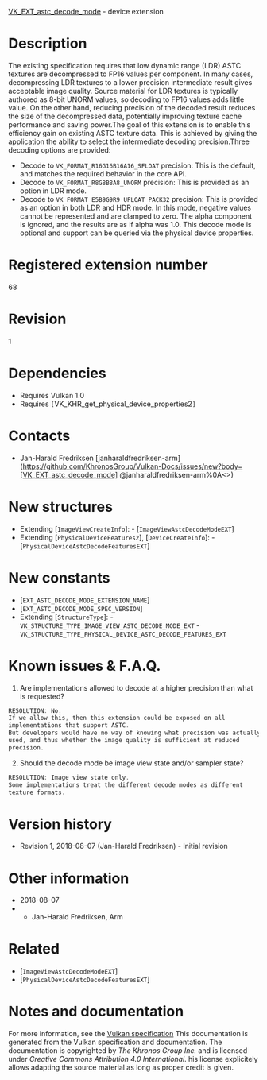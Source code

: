 [VK_EXT_astc_decode_mode](https://www.khronos.org/registry/vulkan/specs/1.3-extensions/man/html/VK_EXT_astc_decode_mode.html) - device extension

# Description
The existing specification requires that low dynamic range (LDR) ASTC
textures are decompressed to FP16 values per component.
In many cases, decompressing LDR textures to a lower precision intermediate
result gives acceptable image quality.
Source material for LDR textures is typically authored as 8-bit UNORM
values, so decoding to FP16 values adds little value.
On the other hand, reducing precision of the decoded result reduces the size
of the decompressed data, potentially improving texture cache performance
and saving power.The goal of this extension is to enable this efficiency gain on existing
ASTC texture data.
This is achieved by giving the application the ability to select the
intermediate decoding precision.Three decoding options are provided:
- Decode to `VK_FORMAT_R16G16B16A16_SFLOAT` precision: This is the default, and matches the required behavior in the core API.
- Decode to `VK_FORMAT_R8G8B8A8_UNORM` precision: This is provided as an option in LDR mode.
- Decode to `VK_FORMAT_E5B9G9R9_UFLOAT_PACK32` precision: This is provided as an option in both LDR and HDR mode. In this mode, negative values cannot be represented and are clamped to zero. The alpha component is ignored, and the results are as if alpha was 1.0. This decode mode is optional and support can be queried via the physical device properties.

# Registered extension number
68

# Revision
1

# Dependencies
- Requires Vulkan 1.0
- Requires `[`VK_KHR_get_physical_device_properties2`]`

# Contacts
- Jan-Harald Fredriksen [janharaldfredriksen-arm](https://github.com/KhronosGroup/Vulkan-Docs/issues/new?body=[VK_EXT_astc_decode_mode] @janharaldfredriksen-arm%0A<<Here describe the issue or question you have about the VK_EXT_astc_decode_mode extension>>)

# New structures
- Extending [`ImageViewCreateInfo`]:  - [`ImageViewAstcDecodeModeEXT`] 
- Extending [`PhysicalDeviceFeatures2`], [`DeviceCreateInfo`]:  - [`PhysicalDeviceAstcDecodeFeaturesEXT`]

# New constants
- [`EXT_ASTC_DECODE_MODE_EXTENSION_NAME`]
- [`EXT_ASTC_DECODE_MODE_SPEC_VERSION`]
- Extending [`StructureType`]:  - `VK_STRUCTURE_TYPE_IMAGE_VIEW_ASTC_DECODE_MODE_EXT`  - `VK_STRUCTURE_TYPE_PHYSICAL_DEVICE_ASTC_DECODE_FEATURES_EXT`

# Known issues & F.A.Q.
1) Are implementations allowed to decode at a higher precision than what is
requested?
```c
RESOLUTION: No.
If we allow this, then this extension could be exposed on all
implementations that support ASTC.
But developers would have no way of knowing what precision was actually
used, and thus whether the image quality is sufficient at reduced
precision.
```
2) Should the decode mode be image view state and/or sampler state?
```c
RESOLUTION: Image view state only.
Some implementations treat the different decode modes as different
texture formats.
```

# Version history
- Revision 1, 2018-08-07 (Jan-Harald Fredriksen)  - Initial revision

# Other information
* 2018-08-07
*   - Jan-Harald Fredriksen, Arm

# Related
- [`ImageViewAstcDecodeModeEXT`]
- [`PhysicalDeviceAstcDecodeFeaturesEXT`]

# Notes and documentation
For more information, see the [Vulkan specification](https://www.khronos.org/registry/vulkan/specs/1.3-extensions/html/vkspec.html)
This documentation is generated from the Vulkan specification and documentation.
The documentation is copyrighted by *The Khronos Group Inc.* and is licensed under *Creative Commons Attribution 4.0 International*.
his license explicitely allows adapting the source material as long as proper credit is given.
        